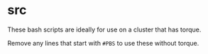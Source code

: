 # src

These bash scripts are ideally for use on a cluster that has torque.

Remove any lines that start with `#PBS` to use these without torque. 